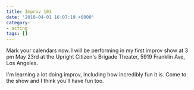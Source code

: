 ```yaml
---
title: Improv 101
date: '2010-04-01 16:07:19 +0000'
category:
- acting
tags: []
---
```


Mark your calendars now. I will be performing in my first improv show at 3 pm
May 23rd at the Upright Citizen's Brigade Theater, 5919 Franklin Ave, Los
Angeles.

I'm learning a lot doing improv, including how incredibly fun it is. Come to the
show and I think you'll have fun too.
